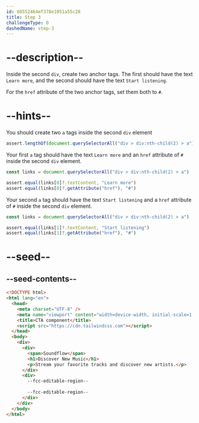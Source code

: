 ```yaml
---
id: 68552464ef378e1051a55c28
title: Step 3
challengeType: 0
dashedName: step-3
---
```


# --description--

Inside the second `div`, create two anchor tags. The first should have the text `Learn more`, and the second should have the text `Start listening`.

For the `href` attribute of the two anchor tags, set them both to `#`.

# --hints--

You should create two `a` tags inside the second `div` element

```js
assert.lengthOf(document.querySelectorAll("div > div:nth-child(2) > a"), 2)
```

Your first `a` tag should have the text `Learn more` and an `href` attribute of `#` inside the second `div` element.

```js
const links = document.querySelectorAll("div > div:nth-child(2) > a")

assert.equal(links[0]?.textContent, "Learn more")
assert.equal(links[0]?.getAttribute("href"), "#")
```

Your second `a` tag should have the text `Start listening` and a `href` attribute of `#` inside the second `div` element.

```js
const links = document.querySelectorAll("div > div:nth-child(2) > a")

assert.equal(links[1]?.textContent, "Start listening")
assert.equal(links[1]?.getAttribute("href"), "#")
```

# --seed--

## --seed-contents--

```html
<!DOCTYPE html>
<html lang="en">
  <head>
    <meta charset="UTF-8" />
    <meta name="viewport" content="width=device-width, initial-scale=1.0" />
    <title>CTA component</title>
    <script src="https://cdn.tailwindcss.com"></script>
  </head>
  <body>
    <div>
      <div>
        <span>Soundflow</span>
        <h1>Discover New Music</h1>
        <p>Stream your favorite tracks and discover new artists.</p>
      </div>
      <div>
        --fcc-editable-region--
        
        --fcc-editable-region--
      </div>
    </div>
  </body>
</html>
```
